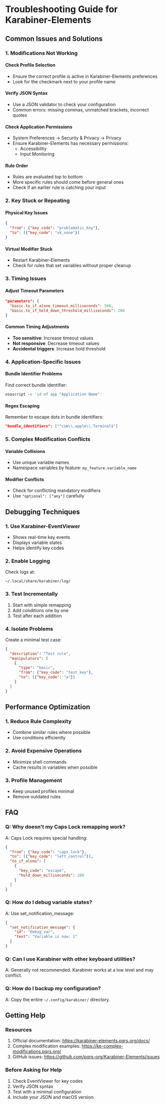 # Troubleshooting Guide for Karabiner-Elements

## Common Issues and Solutions

### 1. Modifications Not Working

#### Check Profile Selection
- Ensure the correct profile is active in Karabiner-Elements preferences
- Look for the checkmark next to your profile name

#### Verify JSON Syntax
- Use a JSON validator to check your configuration
- Common errors: missing commas, unmatched brackets, incorrect quotes

#### Check Application Permissions
- System Preferences → Security & Privacy → Privacy
- Ensure Karabiner-Elements has necessary permissions:
  - Accessibility
  - Input Monitoring

#### Rule Order
- Rules are evaluated top to bottom
- More specific rules should come before general ones
- Check if an earlier rule is catching your input

### 2. Key Stuck or Repeating

#### Physical Key Issues
```json
{
  "from": {"key_code": "problematic_key"},
  "to": [{"key_code": "vk_none"}]
}
```

#### Virtual Modifier Stuck
- Restart Karabiner-Elements
- Check for rules that set variables without proper cleanup

### 3. Timing Issues

#### Adjust Timeout Parameters
```json
"parameters": {
  "basic.to_if_alone_timeout_milliseconds": 500,
  "basic.to_if_held_down_threshold_milliseconds": 200
}
```

#### Common Timing Adjustments
- **Too sensitive**: Increase timeout values
- **Not responsive**: Decrease timeout values
- **Accidental triggers**: Increase hold threshold

### 4. Application-Specific Issues

#### Bundle Identifier Problems
Find correct bundle identifier:
```bash
osascript -e 'id of app "Application Name"'
```

#### Regex Escaping
Remember to escape dots in bundle identifiers:
```json
"bundle_identifiers": ["^com\\.apple\\.Terminal$"]
```

### 5. Complex Modification Conflicts

#### Variable Collisions
- Use unique variable names
- Namespace variables by feature: `my_feature.variable_name`

#### Modifier Conflicts
- Check for conflicting mandatory modifiers
- Use `"optional": ["any"]` carefully

## Debugging Techniques

### 1. Use Karabiner-EventViewer
- Shows real-time key events
- Displays variable states
- Helps identify key codes

### 2. Enable Logging
Check logs at:
```
~/.local/share/karabiner/log/
```

### 3. Test Incrementally
1. Start with simple remapping
2. Add conditions one by one
3. Test after each addition

### 4. Isolate Problems
Create a minimal test case:
```json
{
  "description": "Test rule",
  "manipulators": [
    {
      "type": "basic",
      "from": {"key_code": "test_key"},
      "to": [{"key_code": "a"}]
    }
  ]
}
```

## Performance Optimization

### 1. Reduce Rule Complexity
- Combine similar rules where possible
- Use conditions efficiently

### 2. Avoid Expensive Operations
- Minimize shell commands
- Cache results in variables when possible

### 3. Profile Management
- Keep unused profiles minimal
- Remove outdated rules

## FAQ

### Q: Why doesn't my Caps Lock remapping work?
A: Caps Lock requires special handling:
```json
{
  "from": {"key_code": "caps_lock"},
  "to": [{"key_code": "left_control"}],
  "to_if_alone": [
    {
      "key_code": "escape",
      "hold_down_milliseconds": 200
    }
  ]
}
```

### Q: How do I debug variable states?
A: Use set_notification_message:
```json
{
  "set_notification_message": {
    "id": "debug_var",
    "text": "Variable is now: 1"
  }
}
```

### Q: Can I use Karabiner with other keyboard utilities?
A: Generally not recommended. Karabiner works at a low level and may conflict.

### Q: How do I backup my configuration?
A: Copy the entire `~/.config/karabiner/` directory.

## Getting Help

### Resources
1. Official documentation: https://karabiner-elements.pqrs.org/docs/
2. Complex modification examples: https://ke-complex-modifications.pqrs.org/
3. GitHub issues: https://github.com/pqrs-org/Karabiner-Elements/issues

### Before Asking for Help
1. Check EventViewer for key codes
2. Verify JSON syntax
3. Test with a minimal configuration
4. Include your JSON and macOS version
